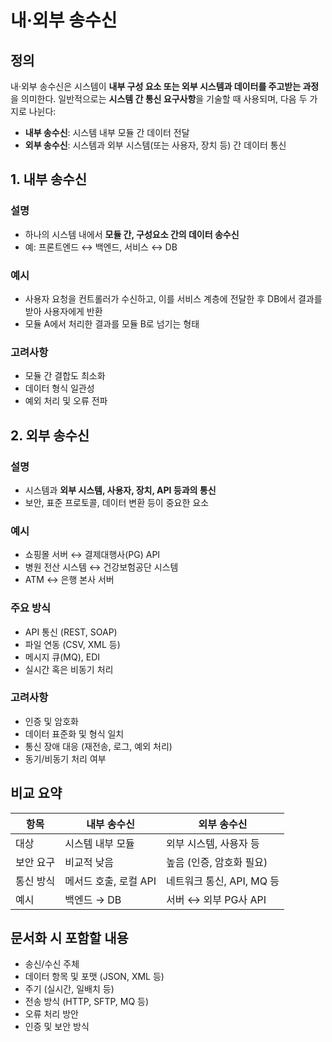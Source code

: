 # 내·외부 송수신

## 정의

내·외부 송수신은 시스템이 **내부 구성 요소 또는 외부 시스템과 데이터를 주고받는 과정**을 의미한다. 일반적으로는 **시스템 간 통신 요구사항**을 기술할 때 사용되며, 다음 두 가지로 나뉜다:

- **내부 송수신**: 시스템 내부 모듈 간 데이터 전달
- **외부 송수신**: 시스템과 외부 시스템(또는 사용자, 장치 등) 간 데이터 통신


## 1. 내부 송수신

### 설명
- 하나의 시스템 내에서 **모듈 간, 구성요소 간의 데이터 송수신**
- 예: 프론트엔드 ↔ 백엔드, 서비스 ↔ DB

### 예시
- 사용자 요청을 컨트롤러가 수신하고, 이를 서비스 계층에 전달한 후 DB에서 결과를 받아 사용자에게 반환
- 모듈 A에서 처리한 결과를 모듈 B로 넘기는 형태

### 고려사항
- 모듈 간 결합도 최소화
- 데이터 형식 일관성
- 예외 처리 및 오류 전파


## 2. 외부 송수신

### 설명
- 시스템과 **외부 시스템, 사용자, 장치, API 등과의 통신**
- 보안, 표준 프로토콜, 데이터 변환 등이 중요한 요소

### 예시
- 쇼핑몰 서버 ↔ 결제대행사(PG) API
- 병원 전산 시스템 ↔ 건강보험공단 시스템
- ATM ↔ 은행 본사 서버

### 주요 방식
- API 통신 (REST, SOAP)
- 파일 연동 (CSV, XML 등)
- 메시지 큐(MQ), EDI
- 실시간 혹은 비동기 처리

### 고려사항
- 인증 및 암호화
- 데이터 표준화 및 형식 일치
- 통신 장애 대응 (재전송, 로그, 예외 처리)
- 동기/비동기 처리 여부


## 비교 요약

| 항목 | 내부 송수신 | 외부 송수신 |
|------|--------------|--------------|
| 대상 | 시스템 내부 모듈 | 외부 시스템, 사용자 등 |
| 보안 요구 | 비교적 낮음 | 높음 (인증, 암호화 필요) |
| 통신 방식 | 메서드 호출, 로컬 API | 네트워크 통신, API, MQ 등 |
| 예시 | 백엔드 → DB | 서버 ↔ 외부 PG사 API |


## 문서화 시 포함할 내용

- 송신/수신 주체
- 데이터 항목 및 포맷 (JSON, XML 등)
- 주기 (실시간, 일배치 등)
- 전송 방식 (HTTP, SFTP, MQ 등)
- 오류 처리 방안
- 인증 및 보안 방식

